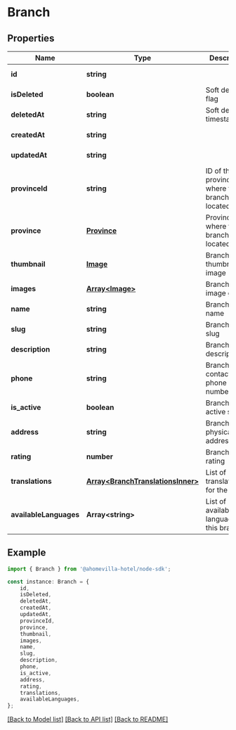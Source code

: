 # Branch


## Properties

Name | Type | Description | Notes
------------ | ------------- | ------------- | -------------
**id** | **string** |  | [default to undefined]
**isDeleted** | **boolean** | Soft delete flag | [default to undefined]
**deletedAt** | **string** | Soft delete timestamp | [default to undefined]
**createdAt** | **string** |  | [default to undefined]
**updatedAt** | **string** |  | [default to undefined]
**provinceId** | **string** | ID of the province where this branch is located | [default to undefined]
**province** | [**Province**](Province.md) | Province where this branch is located | [default to undefined]
**thumbnail** | [**Image**](Image.md) | Branch\&#39;s thumbnail image | [default to undefined]
**images** | [**Array&lt;Image&gt;**](Image.md) | Branch\&#39;s image gallery | [default to undefined]
**name** | **string** | Branch\&#39;s name | [default to undefined]
**slug** | **string** | Branch\&#39;s slug | [default to undefined]
**description** | **string** | Branch\&#39;s description | [default to undefined]
**phone** | **string** | Branch\&#39;s contact phone number | [default to undefined]
**is_active** | **boolean** | Branch\&#39;s active status | [default to undefined]
**address** | **string** | Branch\&#39;s physical address | [default to undefined]
**rating** | **number** | Branch\&#39;s rating | [default to undefined]
**translations** | [**Array&lt;BranchTranslationsInner&gt;**](BranchTranslationsInner.md) | List of translations for the branch | [default to undefined]
**availableLanguages** | **Array&lt;string&gt;** | List of available languages for this branch | [default to undefined]

## Example

```typescript
import { Branch } from '@ahomevilla-hotel/node-sdk';

const instance: Branch = {
    id,
    isDeleted,
    deletedAt,
    createdAt,
    updatedAt,
    provinceId,
    province,
    thumbnail,
    images,
    name,
    slug,
    description,
    phone,
    is_active,
    address,
    rating,
    translations,
    availableLanguages,
};
```

[[Back to Model list]](../README.md#documentation-for-models) [[Back to API list]](../README.md#documentation-for-api-endpoints) [[Back to README]](../README.md)
